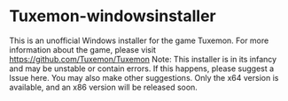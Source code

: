 # Tuxemon-windowsinstaller
This is an unofficial Windows installer for the game Tuxemon.
 For more information about the game, please visit
https://github.com/Tuxemon/Tuxemon
Note: This installer is in its infancy and may be unstable or contain errors. If this happens, please suggest a lssue here. 
You may also make other suggestions. 
Only the x64 version is available, and an x86 version will be released soon.
